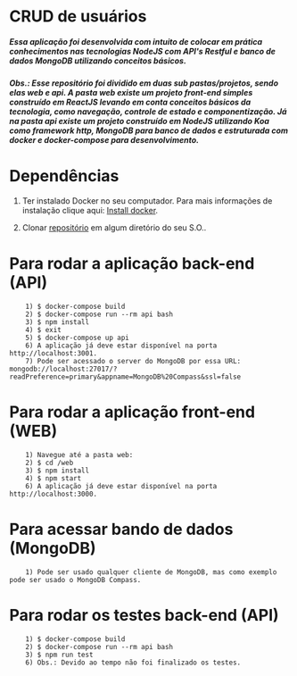 # CRUD de usuários

##### Essa aplicação foi desenvolvida com intuito de colocar em prática conhecimentos nas tecnologias NodeJS com API's Restful e banco de dados MongoDB utilizando conceitos básicos.

##### Obs.: Esse repositório foi dividido em duas sub pastas/projetos, sendo elas web e api. A pasta web existe um projeto front-end simples construído em ReactJS levando em conta conceitos básicos da tecnologia, como navegação, controle de estado e componentização. Já na pasta api existe um projeto construído em NodeJS utilizando Koa como framework http, MongoDB para banco de dados e estruturada com docker e docker-compose para desenvolvimento.

# Dependências

1) Ter instalado Docker no seu computador. Para mais informações de instalação clique aqui: [Install docker](https://docs.docker.com/install/).

2) Clonar [repositório](https://github.com/luizpaulolppa/crud-people-nodejs) em algum diretório do seu S.O..

# Para rodar a aplicação back-end (API)

        1) $ docker-compose build
        2) $ docker-compose run --rm api bash
        3) $ npm install
        4) $ exit
        5) $ docker-compose up api
        6) A aplicação já deve estar disponível na porta http://localhost:3001.
        7) Pode ser acessado o server do MongoDB por essa URL: mongodb://localhost:27017/?readPreference=primary&appname=MongoDB%20Compass&ssl=false

# Para rodar a aplicação front-end (WEB)

        1) Navegue até a pasta web:
        2) $ cd /web
        3) $ npm install
        4) $ npm start
        6) A aplicação já deve estar disponível na porta http://localhost:3000.

# Para acessar bando de dados (MongoDB)

        1) Pode ser usado qualquer cliente de MongoDB, mas como exemplo pode ser usado o MongoDB Compass.

# Para rodar os testes back-end (API)

        1) $ docker-compose build
        2) $ docker-compose run --rm api bash
        3) $ npm run test
        6) Obs.: Devido ao tempo não foi finalizado os testes.
